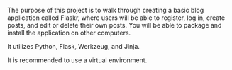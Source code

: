 The purpose of this project is to walk through creating a basic blog application called Flaskr, where users will be able to register, log in, create posts, and edit or delete their own posts. You will be able to package and install the application on other computers.

It utilizes Python, Flask, Werkzeug, and Jinja.

It is recommended to use a virtual environment.
